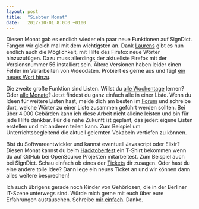 ```yaml
---
layout: post
title:  "Siebter Monat"
date:   2017-10-01 8:0:0 +0100
---
```

Diesen Monat gab es endlich wieder ein paar neue Funktionen auf SignDict. Fangen
wir gleich mal mit dem wichtigsten an. Dank [Laurens](https://github.com/laurens)
gibt es nun endlich auch die Möglichkeit, mit Hilfe des Firefox neue Wörter
hinzuzufügen. Dazu muss allerdings der aktuellste Firefox mit der Versionsnummer
56 installiert sein. Ältere Versionen haben leider einen Fehler im Verarbeiten
von Videodaten. Probiert es gerne aus und fügt [ein neues Wort hinzu](https://signdict.org/entry/new).

Die zweite große Funktion sind Listen. Willst du [alle Wochentage](https://signdict.org/list/1-alle-wochentage) lernen?
Oder [alle Monate](https://signdict.org/list/2-alle-monate)? Jetzt findest du
ganz einfach alle in einer Liste. Wenn du Ideen für weitere Listen hast, melde
dich am besten im [Forum](https://community.signdict.org/) und schreibe dort,
welche Wörter zu einer Liste zusammen geführt werden sollten. Bei über 4.000 Gebärden
kann ich diese Arbeit nicht alleine leisten und bin für jede Hilfe dankbar.
Für die nahe Zukunft ist geplant, das jeder: eigene Listen erstellen und mit
anderen teilen kann. Zum Beispiel um Unterrichtsbegleitend die aktuell
gelernten Vokabeln vertiefen zu können.

Bist du Softwareentwickler und kannst eventuell Javascript oder Elixir? Diesen
Monat kannst du beim [Hacktoberfest](https://hacktoberfest.digitalocean.com/) ein
T-Shirt bekommen wenn du auf GitHub bei OpenSource Projekten mitarbeitest. Zum
Beispiel auch bei SignDict. Schau einfach ob eines der [Tickets](https://github.com/signdict/website/issues?q=is%3Aopen+is%3Aissue+label%3Ahacktoberfest)
dir zusagen. Oder hast du eine andere tolle Idee? Dann lege ein neues Ticket an
und wir können dann alles weitere besprechen!

Ich such übrigens gerade noch Kinder von Gehörlosen, die in der Berliner IT-Szene
unterwegs sind. Würde mich gerne mit euch über eure Erfahrungen austauschen. Schreibe
[mir einfach](https://signdict.org/contact). Danke.
